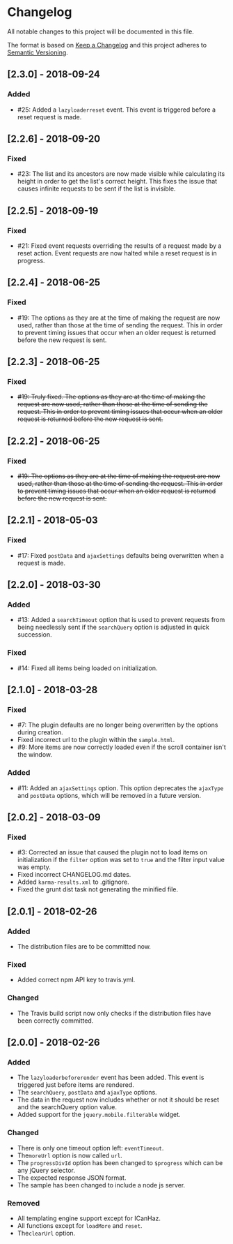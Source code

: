 # Changelog
All notable changes to this project will be documented in this file.

The format is based on [Keep a Changelog](http://keepachangelog.com/en/1.0.0/)
and this project adheres to [Semantic Versioning](http://semver.org/spec/v2.0.0.html).

## [2.3.0] - 2018-09-24
### Added
- \#25: Added a `lazyloaderreset` event. This event is triggered before a reset request is made.

## [2.2.6] - 2018-09-20
### Fixed
- \#23: The list and its ancestors are now made visible while calculating its height in order to get the list's correct height. This fixes the issue that causes infinite requests to be sent if the list is invisible.

## [2.2.5] - 2018-09-19
### Fixed
- \#21: Fixed event requests overriding the results of a request made by a reset action. Event requests are now halted while a reset request is in progress.

## [2.2.4] - 2018-06-25
### Fixed
- \#19: The options as they are at the time of making the request are now used, rather than those at the time of sending the request. This in order to prevent timing issues that occur when an older request is returned before the new request is sent.

## [2.2.3] - 2018-06-25
### Fixed
- <s>\#19: Truly fixed. The options as they are at the time of making the request are now used, rather than those at the time of sending the request. This in order to prevent timing issues that occur when an older request is returned before the new request is sent.</s>

## [2.2.2] - 2018-06-25
### Fixed
- <s>\#19: The options as they are at the time of making the request are now used, rather than those at the time of sending the request. This in order to prevent timing issues that occur when an older request is returned before the new request is sent.</s>

## [2.2.1] - 2018-05-03
### Fixed
- \#17: Fixed `postData` and `ajaxSettings` defaults being overwritten when a request is made.

## [2.2.0] - 2018-03-30
### Added
- \#13: Added a `searchTimeout` option that is used to prevent requests from being needlessly sent if the `searchQuery` option is adjusted in quick succession. 

### Fixed 
- \#14: Fixed all items being loaded on initialization.

## [2.1.0] - 2018-03-28
### Fixed
- \#7: The plugin defaults are no longer being overwritten by the options during creation.
- Fixed incorrect url to the plugin within the `sample.html`.
- \#9: More items are now correctly loaded even if the scroll container isn't the window. 

### Added
- \#11: Added an `ajaxSettings` option. This option deprecates the `ajaxType` and `postData` options, which will be removed in a future version.

## [2.0.2] - 2018-03-09
### Fixed
- \#3: Corrected an issue that caused the plugin not to load items on initialization if the `filter` option was set to `true` 
and the filter input value was empty.
- Fixed incorrect CHANGELOG.md dates. 
- Added `karma-results.xml` to .gitignore.
- Fixed the grunt dist task not generating the minified file.

## [2.0.1] - 2018-02-26
### Added
- The distribution files are to be committed now.

### Fixed
- Added correct npm API key to travis.yml.

### Changed
- The Travis build script now only checks if the distribution files have been correctly committed.

## [2.0.0] - 2018-02-26

### Added
- The `lazyloaderbeforerender` event has been added. This event is triggered just before items are rendered.
- The `searchQuery`, `postData` and `ajaxType` options.
- The data in the request now includes whether or not it should be reset and the searchQuery option value.
- Added support for the `jquery.mobile.filterable` widget.

### Changed 
- There is only one timeout option left: `eventTimeout`.
- The`moreUrl` option is now called `url`.
- The `progressDivId` option has been changed to `$progress` which can be any jQuery selector.
- The expected response JSON format.
- The sample has been changed to include a node js server. 
 
### Removed
- All templating engine support except for ICanHaz.
- All functions except for `loadMore` and `reset`.
- The`clearUrl` option.